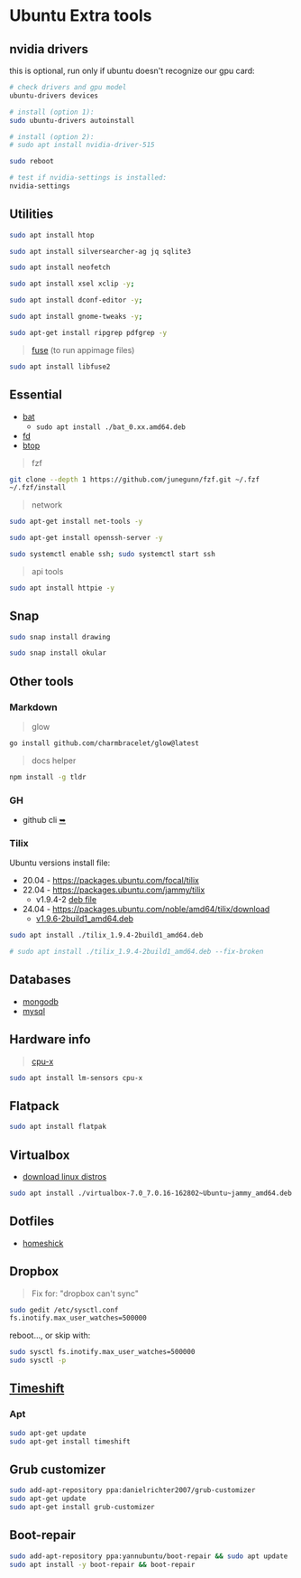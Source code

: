 # Ubuntu Extra tools


## nvidia drivers

this is optional, run only if ubuntu doesn't recognize our gpu card:

```bash
# check drivers and gpu model
ubuntu-drivers devices

# install (option 1):
sudo ubuntu-drivers autoinstall

# install (option 2):
# sudo apt install nvidia-driver-515

sudo reboot

# test if nvidia-settings is installed:
nvidia-settings
```


## Utilities

```bash
sudo apt install htop
```

```bash
sudo apt install silversearcher-ag jq sqlite3
```

```bash
sudo apt install neofetch
```

```bash
sudo apt install xsel xclip -y;
```

```bash
sudo apt install dconf-editor -y;
```

```bash
sudo apt install gnome-tweaks -y;
```

```bash
sudo apt-get install ripgrep pdfgrep -y
```

> [fuse](https://docs.appimage.org/user-guide/troubleshooting/fuse.html) (to run appimage files)

```bash
sudo apt install libfuse2
```


## Essential

- [bat](https://github.com/sharkdp/bat/releases/latest)
  - `sudo apt install ./bat_0.xx.amd64.deb`
- [fd](https://github.com/sharkdp/fd/releases/latest)
- [btop](https://github.com/aristocratos/btop)

> fzf

```bash
git clone --depth 1 https://github.com/junegunn/fzf.git ~/.fzf
~/.fzf/install
```

> network

```bash
sudo apt-get install net-tools -y
```

```bash
sudo apt-get install openssh-server -y
```

```bash
sudo systemctl enable ssh; sudo systemctl start ssh
```

> api tools

```bash
sudo apt install httpie -y
```

## Snap

```bash
sudo snap install drawing
```

```bash
sudo snap install okular
```


## Other tools

### Markdown

> glow

```bash
go install github.com/charmbracelet/glow@latest
```

> docs helper

```bash
npm install -g tldr
```

### GH 

- github cli [➥](https://cli.github.com/)


### Tilix

Ubuntu versions install file:
- 20.04 - https://packages.ubuntu.com/focal/tilix
- 22.04 - https://packages.ubuntu.com/jammy/tilix 
    - v1.9.4-2 [deb file](http://ubuntu.c3sl.ufpr.br/ubuntu/pool/universe/t/tilix/tilix_1.9.4-2build1_amd64.deb)
- 24.04 - https://packages.ubuntu.com/noble/amd64/tilix/download
    - [v1.9.6-2build1_amd64.deb](http://mirrors.kernel.org/ubuntu/pool/universe/t/tilix/tilix_1.9.6-2build1_amd64.deb)

```bash
sudo apt install ./tilix_1.9.4-2build1_amd64.deb
```

```bash
# sudo apt install ./tilix_1.9.4-2build1_amd64.deb --fix-broken
```

## Databases

- [mongodb](/contents/mongodb.md)
- [mysql](/contents/mysql.md)


## Hardware info

> [cpu-x](https://github.com/TheTumultuousUnicornOfDarkness/CPU-X)

```bash
sudo apt install lm-sensors cpu-x
```

## Flatpack

```bash
sudo apt install flatpak
```

## Virtualbox

- [download linux distros](https://www.virtualbox.org/wiki/Linux_Downloads)

```bash
sudo apt install ./virtualbox-7.0_7.0.16-162802~Ubuntu~jammy_amd64.deb --fix-broken
```

## Dotfiles

- [homeshick](https://github.com/andsens/homeshick)


## Dropbox

> Fix for: "dropbox can't sync"

```bash
sudo gedit /etc/sysctl.conf
fs.inotify.max_user_watches=500000
```

reboot..., or skip with:

```bash
sudo sysctl fs.inotify.max_user_watches=500000  
sudo sysctl -p
```

## [Timeshift](/linux/utils/timeshift.md)

### Apt

```bash
sudo apt-get update
sudo apt-get install timeshift
```

## Grub customizer

```bash
sudo add-apt-repository ppa:danielrichter2007/grub-customizer
sudo apt-get update
sudo apt-get install grub-customizer
```


## Boot-repair

```bash
sudo add-apt-repository ppa:yannubuntu/boot-repair && sudo apt update
sudo apt install -y boot-repair && boot-repair
```
